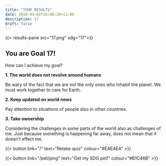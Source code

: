 ```yaml
---
title: "YOUR RESULTS"
date: 2018-04-01T16:00:29+11:00
description: 17
draft: false
---
```


{{< results-pane src="17.png" sdg="17">}}

You are Goal 17!
---

How can I achieve my goal?

**1. The world does not revolve around humans**

Be wary of the fact that we are not the only ones who inhabit the planet. We must work together to care for Earth.

**2. Keep updated on world news**

Pay attention to situations of people also in other countries.

**3. Take ownership**

Considering the challenges in some parts of the world also as challenges of me. Just because something is happening far away, does not mean that it doesn't effect me.


{{< button link="/" text="Retake quiz" colour="#EAEAEA" >}}

{{< button link="/pet/ping" text="Get my SDG pet!" colour="#B1C46B" >}}
